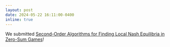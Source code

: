 ```yaml
---
layout: post
date: 2024-05-22 16:11:00-0400
inline: true
---
```


We submitted [Second-Order Algorithms for Finding Local Nash Equilibria in Zero-Sum Games](https://arxiv.org/abs/2406.03565)!
